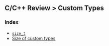 ## C/C++ Review > Custom Types


### Index

- [`size_t`](./01.cpp)
- [Size of custom types](./02.cpp)
